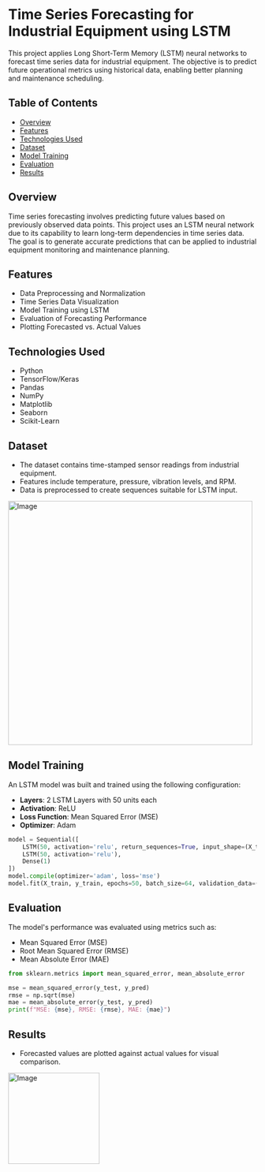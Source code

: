 # Time Series Forecasting for Industrial Equipment using LSTM

This project applies Long Short-Term Memory (LSTM) neural networks to forecast time series data for industrial equipment. The objective is to predict future operational metrics using historical data, enabling better planning and maintenance scheduling.

## Table of Contents

- [Overview](#overview)
- [Features](#features)
- [Technologies Used](#technologies-used)
- [Dataset](#dataset)
- [Model Training](#model-training)
- [Evaluation](#evaluation)
- [Results](#results)

## Overview

Time series forecasting involves predicting future values based on previously observed data points. This project uses an LSTM neural network due to its capability to learn long-term dependencies in time series data. The goal is to generate accurate predictions that can be applied to industrial equipment monitoring and maintenance planning.

## Features

- Data Preprocessing and Normalization
- Time Series Data Visualization
- Model Training using LSTM
- Evaluation of Forecasting Performance
- Plotting Forecasted vs. Actual Values

## Technologies Used

- Python
- TensorFlow/Keras
- Pandas
- NumPy
- Matplotlib
- Seaborn
- Scikit-Learn

## Dataset

- The dataset contains time-stamped sensor readings from industrial equipment.
- Features include temperature, pressure, vibration levels, and RPM.
- Data is preprocessed to create sequences suitable for LSTM input.
<img width="495" alt="Image" src="https://github.com/user-attachments/assets/19475d71-40b1-4e96-a88d-9257cdf8e355" />

## Model Training

An LSTM model was built and trained using the following configuration:

- **Layers**: 2 LSTM Layers with 50 units each
- **Activation**: ReLU
- **Loss Function**: Mean Squared Error (MSE)
- **Optimizer**: Adam

```python
model = Sequential([
    LSTM(50, activation='relu', return_sequences=True, input_shape=(X_train.shape[1], X_train.shape[2])),
    LSTM(50, activation='relu'),
    Dense(1)
])
model.compile(optimizer='adam', loss='mse')
model.fit(X_train, y_train, epochs=50, batch_size=64, validation_data=(X_val, y_val))
```

## Evaluation

The model's performance was evaluated using metrics such as:

- Mean Squared Error (MSE)
- Root Mean Squared Error (RMSE)
- Mean Absolute Error (MAE)

```python
from sklearn.metrics import mean_squared_error, mean_absolute_error

mse = mean_squared_error(y_test, y_pred)
rmse = np.sqrt(mse)
mae = mean_absolute_error(y_test, y_pred)
print(f"MSE: {mse}, RMSE: {rmse}, MAE: {mae}")
```

## Results

- Forecasted values are plotted against actual values for visual comparison.
<img width="185" alt="Image" src="https://github.com/user-attachments/assets/1df2f261-77fa-4272-8791-e1b892fc1021" />
